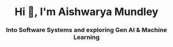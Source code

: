 <h1 align="center">Hi 👋, I'm Aishwarya Mundley</h1>
<h3 align="center">Into Software Systems and exploring Gen AI & Machine Learning</h3>
